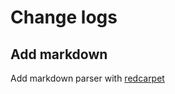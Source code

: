 # Change logs

## Add markdown
Add markdown parser with [redcarpet](https://github.com/vmg/redcarpet)
